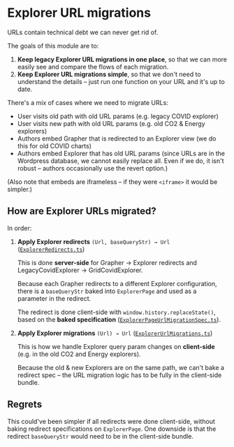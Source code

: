 # Explorer URL migrations

URLs contain technical debt we can never get rid of.

The goals of this module are to:

1. **Keep legacy Explorer URL migrations in one place**, so that we can more easily see and compare the flows of each migration.
2. **Keep Explorer URL migrations simple**, so that we don't need to understand the details – just run one function on your URL and it's up to date.

There's a mix of cases where we need to migrate URLs:

- User visits old path with old URL params (e.g. legacy COVID explorer)
- User visits new path with old URL params (e.g. old CO2 & Energy explorers)
- Authors embed Grapher that is redirected to an Explorer view (we do this for old COVID charts)
- Authors embed Explorer that has old URL params (since URLs are in the Wordpress database, we cannot easily replace all. Even if we do, it isn't robust – authors occasionally use the revert option.)

(Also note that embeds are iframeless – if they were `<iframe>` it would be simpler.)

## How are Explorer URLs migrated?

In order:

1. **Apply Explorer redirects** `(Url, baseQueryStr) → Url` ([`ExplorerRedirects.ts`](../../explorerAdminServer/ExplorerRedirects.ts))

    This is done **server-side** for Grapher → Explorer redirects and LegacyCovidExplorer → GridCovidExplorer.

    Because each Grapher redirects to a different Explorer configuration, there is a `baseQueryStr` baked into `ExplorerPage` and used as a parameter in the redirect.

    The redirect is done client-side with `window.history.replaceState()`, based on the **baked specification** ([`ExplorerPageUrlMigrationSpec.ts`](./ExplorerPageUrlMigrationSpec.ts)).

2. **Apply Explorer migrations** `(Url) → Url` ([`ExplorerUrlMigrations.ts`](./ExplorerUrlMigrations.ts))

    This is how we handle Explorer query param changes on **client-side** (e.g. in the old CO2 and Energy explorers).

    Because the old & new Explorers are on the same path, we can't bake a redirect spec – the URL migration logic has to be fully in the client-side bundle.

## Regrets

This could've been simpler if all redirects were done client-side, without baking redirect specifications on `ExplorerPage`. One downside is that the redirect `baseQueryStr` would need to be in the client-side bundle.
